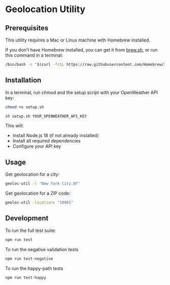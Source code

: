 # Geolocation Utility

## Prerequisites

This utility requires a Mac or Linux machine with Homebrew installed.

If you don't have Homebrew installed, you can get it from [brew.sh](https://brew.sh/), or run this command in a terminal:
```bash
/bin/bash -c "$(curl -fsSL https://raw.githubusercontent.com/Homebrew/install/HEAD/install.sh)"
```

## Installation

In a terminal, run chmod and the setup script with your OpenWeather API key:

```bash
chmod +x setup.sh
```

```bash
sh setup.sh YOUR_OPENWEATHER_API_KEY
```

This will:
- Install Node.js 18 (if not already installed)
- Install all required dependencies
- Configure your API key

## Usage

Get geolocation for a city:
```bash
geoloc-util -l "New York City,NY"
```

Get geolocation for a ZIP code:
```bash
geoloc-util -locations "10001"
```

## Development

To run the full test suite:
```bash
npm run test
```

To run the negative validation tests 
```bash
npm run test-negative
```

To run the happy-path tests 
```bash
npm run test-happy
```